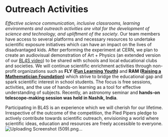 
# Outreach Activities #

*Effective science communication, inclusive classrooms, learning environments
and outreach activities are vital for the development of science and technology,
and upliftment of the society*. Our team members have access to several platforms and necessary resources to undertake scientific exposure initiatives which
can have an impact on the lives of disadvantaged kids.
After performing the experiment at CERN, we plan to create an audiovisual demonstration of Art + Physics (an extended version of our [BL4S video](https://youtu.be/b6IrVvogiFA))
to be shared with schools and local educational clubs and societies. We will
continue scientific enrichment activities through non-profit organizations such
as **FLY ([Fun Learning Youth](https://funlearningyouth.org))** and **RAM ([Raising a Mathematician Foundation](https://www.raisingamathematician.com/))**
which strive to bridge the educational gap and spark scientific interest in school
students. The focus is free sessions, activities, and the use of hands-on learning
as a tool for effective understanding of subjects. Recently, an astronomy seminar
and **hands-on telescope-making session was held in Nashik, India**. 


Participating in BL4S is an experience which we will cherish for our lifetime.
Irrespective of the outcome of the competition, the Pied Pipers pledge to actively
contribute towards scientific outreach, envisioning a world where scientific ideas,
education and resources are freely accessible to everyone.
![Uploading Screenshot (509).png…]()

